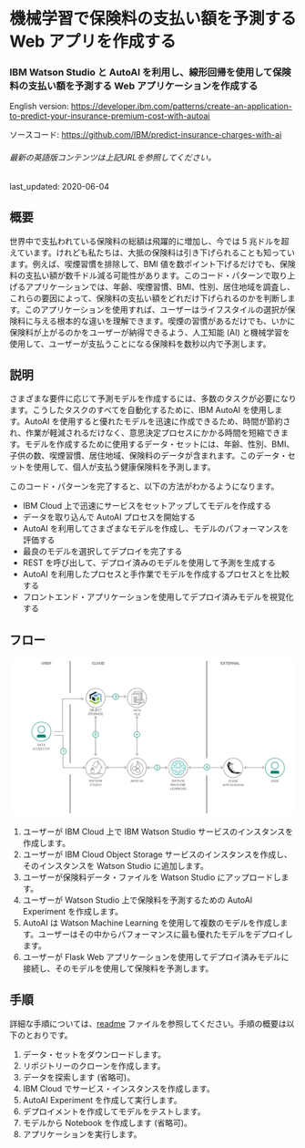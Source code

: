# 機械学習で保険料の支払い額を予測する Web アプリを作成する

### IBM Watson Studio と AutoAI を利用し、線形回帰を使用して保険料の支払い額を予測する Web アプリケーションを作成する

English version: https://developer.ibm.com/patterns/create-an-application-to-predict-your-insurance-premium-cost-with-autoai
  
ソースコード: https://github.com/IBM/predict-insurance-charges-with-ai

###### 最新の英語版コンテンツは上記URLを参照してください。
last_updated: 2020-06-04

 
## 概要

世界中で支払われている保険料の総額は飛躍的に増加し、今では 5 兆ドルを超えています。けれども私たちは、大抵の保険料は引き下げられることも知っています。例えば、喫煙習慣を排除して、BMI 値を数ポイント下げるだけでも、保険料の支払い額が数千ドル減る可能性があります。このコード・パターンで取り上げるアプリケーションでは、年齢、喫煙習慣、BMI、性別、居住地域を調査し、これらの要因によって、保険料の支払い額をどれだけ下げられるのかを判断します。このアプリケーションを使用すれば、ユーザーはライフスタイルの選択が保険料に与える根本的な違いを理解できます。喫煙の習慣があるだけでも、いかに保険料が上がるのかをユーザーが納得できるよう、人工知能 (AI) と機械学習を使用して、ユーザーが支払うことになる保険料を数秒以内で予測します。

## 説明

さまざまな要件に応じて予測モデルを作成するには、多数のタスクが必要になります。こうしたタスクのすべてを自動化するために、IBM AutoAI を使用します。AutoAI を使用すると優れたモデルを迅速に作成できるため、時間が節約され、作業が軽減されるだけなく、意思決定プロセスにかかる時間を短縮できます。モデルを作成するために使用するデータ・セットには、年齢、性別、BMI、子供の数、喫煙習慣、居住地域、保険料のデータが含まれます。このデータ・セットを使用して、個人が支払う健康保険料を予測します。

このコード・パターンを完了すると、以下の方法がわかるようになります。

* IBM Cloud 上で迅速にサービスをセットアップしてモデルを作成する
* データを取り込んで AutoAI プロセスを開始する
* AutoAI を利用してさまざまなモデルを作成し、モデルのパフォーマンスを評価する
* 最良のモデルを選択してデプロイを完了する
* REST を呼び出して、デプロイ済みのモデルを使用して予測を生成する
* AutoAI を利用したプロセスと手作業でモデルを作成するプロセスとを比較する
* フロントエンド・アプリケーションを使用してデプロイ済みモデルを視覚化する

## フロー

![保険料の予測フローを示す図](./images/create-an-application-to-predict-your-insurance-premium-cost-with-autoai.png)

1. ユーザーが IBM Cloud 上で IBM Watson Studio サービスのインスタンスを作成します。
1. ユーザーが IBM Cloud Object Storage サービスのインスタンスを作成し、そのインスタンスを Watson Studio に追加します。
1. ユーザーが保険料データ・ファイルを Watson Studio にアップロードします。
1. ユーザーが Watson Studio 上で保険料を予測するための AutoAI Experiment を作成します。
1. AutoAI は Watson Machine Learning を使用して複数のモデルを作成します。ユーザーはその中からパフォーマンスに最も優れたモデルをデプロイします。
1. ユーザーが Flask Web アプリケーションを使用してデプロイ済みモデルに接続し、そのモデルを使用して保険料を予測します。

## 手順

詳細な手順については、[readme](https://github.com/IBM/predict-insurance-charges-with-ai/blob/master/README.md) ファイルを参照してください。手順の概要は以下のとおりです。

1. データ・セットをダウンロードします。
1. リポジトリーのクローンを作成します。
1. データを探索します (省略可)。
1. IBM Cloud でサービス・インスタンスを作成します。
1. AutoAI Experiment を作成して実行します。
1. デプロイメントを作成してモデルをテストします。
1. モデルから Notebook を作成します (省略可)。
1. アプリケーションを実行します。
